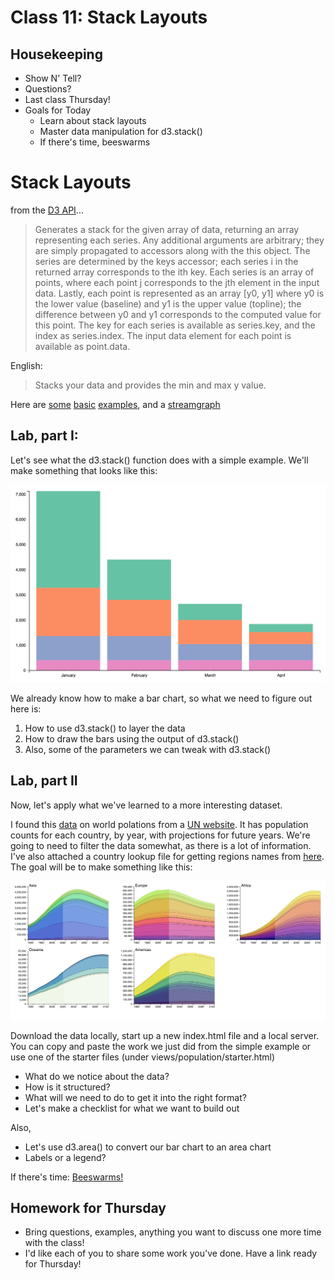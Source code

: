 # Class 11: Stack Layouts

## Housekeeping
  * Show N' Tell? 
  * Questions?
  * Last class Thursday!
  * Goals for Today
  	* Learn about stack layouts
    * Master data manipulation for d3.stack()
    * If there's time, beeswarms 

# Stack Layouts
from the [D3 API](https://github.com/d3/d3-shape/blob/master/README.md#stack)...
>Generates a stack for the given array of data, returning an array representing each series. Any additional arguments are arbitrary; they are simply propagated to accessors along with the this object. The series are determined by the keys accessor; each series i in the returned array corresponds to the ith key. Each series is an array of points, where each point j corresponds to the jth element in the input data. Lastly, each point is represented as an array [y0, y1] where y0 is the lower value (baseline) and y1 is the upper value (topline); the difference between y0 and y1 corresponds to the computed value for this point. The key for each series is available as series.key, and the index as series.index. The input data element for each point is available as point.data.

English:
>Stacks your data and provides the min and max y value.

Here are [some](https://beta.observablehq.com/@mbostock/d3-stacked-bar-chart) [basic](https://beta.observablehq.com/@mbostock/d3-stacked-horizontal-bar-chart) [examples](https://beta.observablehq.com/@mbostock/d3-stacked-normalized-horizontal-bar-chart), and a [streamgraph](https://beta.observablehq.com/@mbostock/streamgraph-transitions)


## Lab, part I:

Let's see what the d3.stack() function does with a simple example. We'll make something that looks like this:

<img src="images/Screen Shot 2016-10-18 at 8.39.28 PM.png">

We already know how to make a bar chart, so what we need to figure out here is:
1. How to use d3.stack() to layer the data
2. How to draw the bars using the output of d3.stack()
3. Also, some of the parameters we can tweak with d3.stack()

## Lab, part II
Now, let's apply what we've learned to a more interesting dataset.

I found this [data]("views/population/UNdata_Export_20161019_010544114") on world polations from a [UN website](http://data.un.org/Data.aspx?q=population&d=PopDiv&f=variableID%3a12). It has population counts for each country, by year, with projections for future years. We're going to need to filter the data somewhat, as there is a lot of information. I've also attached a country lookup file for getting regions names from [here](https://github.com/lukes/ISO-3166-Countries-with-Regional-Codes/blob/master/all/all.csv). The goal will be to make something like this:

<img src="images/Screen Shot 2018-12-11 at 3.42.34 PM.png">

Download the data locally, start up a new index.html file and a local server. You can copy and paste the work we just did from the simple example or use one of the starter files (under views/population/starter.html)
* What do we notice about the data?
* How is it structured?
* What will we need to do to get it into the right format?
* Let's make a checklist for what we want to build out

Also,
* Let's use d3.area() to convert our bar chart to an area chart
* Labels or a legend?

If there's time: [Beeswarms!](https://beta.observablehq.com/@mbostock/d3-beeswarm-iii)



## Homework for Thursday
* Bring questions, examples, anything you want to discuss one more time with the class!
* I'd like each of you to share some work you've done. Have a link ready for Thursday!




